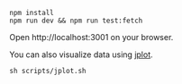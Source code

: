 ```
npm install
npm run dev && npm run test:fetch
```

Open http://localhost:3001 on your browser.

You can also visualize data using [jplot](https://github.com/rs/jplot).

```
sh scripts/jplot.sh
```
